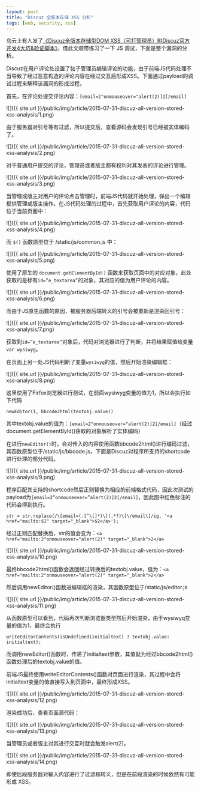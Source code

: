 ```yaml
---
layout: post
title: "Discuz 全版本存储 XSS 分析"
tags: [web, security, xss]
---
```


乌云上有人发了[《Discuz全版本存储型DOM XSS（可打管理员）附Discuz官方开发4大坑&验证脚本》](http://wooyun.org/bugs/wooyun-2010-099979)，借此文顺带练习了一下 JS 调试，下面是整个漏洞的分析。

Discuz在用户评论处设置了帖子管理员编辑评论的功能，由于前端JS代码处理不当导致了经过恶意构造的评论内容在经过交互后形成XSS。下面通过payload的调试过程来解释该漏洞的形成过程。

首先，在评论处提交评论内容：`[email=2"onmouseover="alert(2)]2[/email]`

![]({{ site.url }}/public/img/article/2015-07-31-discuz-all-version-stored-xss-analysis/1.png)

由于服务器对引号等有过滤，所以提交后，查看源码会发现引号已经被实体编码了。

![]({{ site.url }}/public/img/article/2015-07-31-discuz-all-version-stored-xss-analysis/2.png)

对于普通用户提交的评论，管理员或者版主都有权利对其发表的评论进行管理。

![]({{ site.url }}/public/img/article/2015-07-31-discuz-all-version-stored-xss-analysis/3.png)

当管理或版主对用户的评论点击管理时，前端JS代码就开始处理，弹出一个编辑框供管理或版主操作。在JS代码处理的过程中，首先获取用户评论的内容，代码位于当前页面中：

![]({{ site.url }}/public/img/article/2015-07-31-discuz-all-version-stored-xss-analysis/4.png)

而 `$()` 函数原型位于 /static/js/common.js 中：

![]({{ site.url }}/public/img/article/2015-07-31-discuz-all-version-stored-xss-analysis/5.png)

使用了原生的 `document.getElementById()` 函数来获取页面中的对应对象，此处获取的是标有`id=”e_textarea”`的对象，其对应的值为用户评论的内容。

![]({{ site.url }}/public/img/article/2015-07-31-discuz-all-version-stored-xss-analysis/6.png)

而由于JS原生函数的原因，被服务器后端转义的引号会被重新是渲染回引号：

![]({{ site.url }}/public/img/article/2015-07-31-discuz-all-version-stored-xss-analysis/7.png)

获取到`id=”e_textarea”`对象后，代码对浏览器进行了判断，并将结果赋值给变量 `var wysiwyg`。

在页面上另一处JS代码判断了变量`wysiwyg`的值，然后开始渲染编辑框：
	
![]({{ site.url }}/public/img/article/2015-07-31-discuz-all-version-stored-xss-analysis/8.png)

这里使用了Firfox浏览器进行测试，在前面wysiwyg变量的值为1，所以会执行如下代码

	newEditor(1, bbcode2html(textobj.value))
	
其中textobj.value的值为：`[email=2"onmouseover="alert(2)]2[/email]`（经过document.getElementById()获取的对象解析了实体编码）

在进行`newEditor()`时，会对传入的内容使用函数bbcode2html()进行编码过滤，其函数原型位于/static/js/bbcode.js，下面是Discuz对程序所支持的shortcode进行处理的部分代码。

![]({{ site.url }}/public/img/article/2015-07-31-discuz-all-version-stored-xss-analysis/9.png)

程序匹配其支持的shortcode然后正则替换为相应的前端格式代码，因此次测试的payload为`[email=2”onmouseover=”alert(2)]2[/email]`，因此图中红色标注的代码会得到执行。

	str = str.replace(/\[email=(.[^\[]*)\](.*?)\[\/email\]/ig, '<a href="mailto:$1" target="_blank">$2</a>');
	
经过正则匹配替换后，str的值会变为：`<a href="mailto:2"onmouseover="alert(2)" target="_blank">2</a>`

![]({{ site.url }}/public/img/article/2015-07-31-discuz-all-version-stored-xss-analysis/10.png)

最终bbcode2html()函数会返回经过转换后的textobj.value，值为：`<a href="mailto:2"onmouseover="alert(2)" target="_blank">2</a>`

然后调用newEditor()函数进编辑框的渲染，其函数原型位于/static/js/editor.js

![]({{ site.url }}/public/img/article/2015-07-31-discuz-all-version-stored-xss-analysis/11.png)

从函数原型可以看到，代码再次判断浏览器类型然后开始渲染，由于wysiwyq变量的值为1，最终会执行

	writeEditorContents(isUndefined(initialtext) ? textobj.value: initialtext);

而调用newEditor()函数时，传递了initialtext参数，其值就为经过bbcode2html()函数处理后的textobj.value的值。
	
前端JS最终使用writeEditorContents()函数对页面进行渲染，其过程中会将initialtext变量的值直接写入到页面中，最终形成XSS。

![]({{ site.url }}/public/img/article/2015-07-31-discuz-all-version-stored-xss-analysis/12.png)

渲染成功后，查看页面源代码：

![]({{ site.url }}/public/img/article/2015-07-31-discuz-all-version-stored-xss-analysis/13.png)

当管理员或者版主对其进行交互时就会触发alert(2)。

![]({{ site.url }}/public/img/article/2015-07-31-discuz-all-version-stored-xss-analysis/14.png)

即使后段服务器对输入内容进行了过滤和转义，但是在前段渲染的时候依然有可能形成 XSS。
